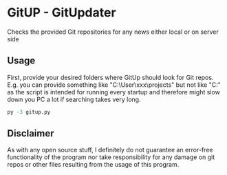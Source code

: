 # GitUP - GitUpdater

Checks the provided Git repositories for any news either local or on server side

## Usage

First, provide your desired folders where GitUp should look for Git repos. E.g. you can provide something like "C:\User\xxx\projects" but not like "C:\" as the script is intended for running every startup and therefore might slow down you PC a lot if searching takes very long.

```python
py -3 gitup.py
```

## Disclaimer

As with any open source stuff, I definitely do not guarantee an error-free functionality of the program nor take responsibility for any damage on git repos or other files resulting from the usage of this program.
